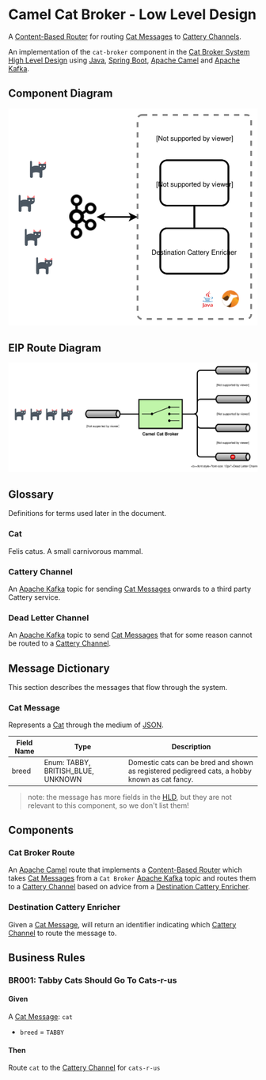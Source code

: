 # Camel Cat Broker - Low Level Design

A [Content-Based Router] for routing [Cat Messages][Cat Message] to
[Cattery Channels][Cattery Channel].

An implementation of the `cat-broker` component in the [Cat Broker System High Level Design] using
[Java], [Spring Boot], [Apache Camel] and [Apache Kafka].

## Component Diagram

![component diagram](img/camel-cat-broker-component-diagram.svg)

## EIP Route Diagram

![EIP diagram](img/camel-cat-broker-route-EIP.svg)

## Glossary

Definitions for terms used later in the document.

### Cat

Felis catus. A small carnivorous mammal.

### Cattery Channel

An [Apache Kafka] topic for sending [Cat Messages][Cat Message] onwards to a third party Cattery
service.

### Dead Letter Channel

An [Apache Kafka] topic to send [Cat Messages][Cat Message] that for some reason cannot be routed
to a [Cattery Channel].

## Message Dictionary

This section describes the messages that flow through the system.

### Cat Message

Represents a [Cat] through the medium of [JSON].

Field Name | Type                               | Description
-----------|------------------------------------|-------------
breed      | Enum: TABBY, BRITISH_BLUE, UNKNOWN | Domestic cats can be bred and shown as registered pedigreed cats, a hobby known as cat fancy.

> note: the message has more fields in the [HLD][Cat Broker System High Level Design], but they are
> not relevant to this component, so we don't list them!

## Components

### Cat Broker Route

An [Apache Camel] route that implements a [Content-Based Router] which takes
[Cat Messages][Cat Message] from a `Cat Broker` [Apache Kafka] topic and routes them to a
[Cattery Channel] based on advice from a [Destination Cattery Enricher].

### Destination Cattery Enricher

Given a [Cat Message], will return an identifier indicating which [Cattery Channel] to route the
message to.

## Business Rules

### BR001: Tabby Cats Should Go To Cats-r-us

#### Given

A [Cat Message]: `cat`

- `breed` = `TABBY`

#### Then

Route `cat` to the [Cattery Channel] for `cats-r-us`

[Cat]: #cat
[Cattery Channel]: #cattery-channel
[Cat Message]: #cat-message
[Destination Cattery Enricher]: #destination-cattery-enricher
[JSON]: https://json.org/ "(JavaScript Object Notation) is a lightweight data-interchange format"
[Content-Based Router]: https://www.enterpriseintegrationpatterns.com/patterns/messaging/ContentBasedRouter.html
[Dead Letter Channel]: #dead-letter-channel
[Cat Broker System High Level Design]: cat-broker-system-high-level-design.md
[Java]: https://www.java.com/en/ "general purpose programming language"
[Spring Boot]: https://spring.io/projects/spring-boot "a framework for creating standalone Java applications"
[Apache Camel]: https://camel.apache.org/ "Camel is an open source integration framework that empowers you to quickly and easily integrate various systems consuming or producing data."
[Apache Kafka]: https://kafka.apache.org/ "A distributed streaming platform"

